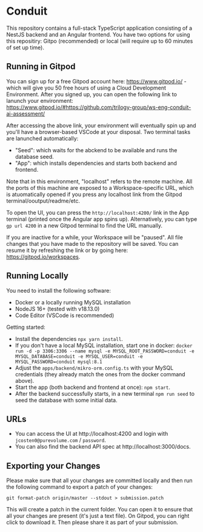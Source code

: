 # Conduit

This repository contains a full-stack TypeScript application consisting of a NestJS backend and an Angular frontend. You have two options for using this repositiry: Gitpo (recommended) or local (will require up to 60 minutes of set up time).

## Running in Gitpod

You can sign up for a free Gitpod account here: https://www.gitpod.io/ - which will give you 50 free hours of using a Cloud Development Environment. After you signed up, you can open the following link to lanunch your environment: https://www.gitpod.io/#https://github.com/trilogy-group/ws-eng-conduit-ai-assessment/

After accessing the above link, your environment will eventually spin up and you'll have a browser-based VSCode at your disposal. Two terminal tasks are lanunched automatically:

- "Seed": which waits for the abckend to be available and runs the database seed.
- "App": which installs dependencies and starts both backend and frontend.

Note that in this environment, "localhost" refers to the remote machine. All the ports of this machine are exposed to a Workspace-specific URL, which is atuomatically opened if you press any localhost link from the Gitpod terminal/ooutput/readme/etc.

To open the UI, you can press the `http://localhost:4200/` link in the App terminal (printed once the Angular app spins up). Alternatively, you can type `gp url 4200` in a new Gitpod terminal to find the URL manually.

If you are inactive for a while, your Workspace will be "paused". All file changes that you have made to the repository will be saved. You can resume it by refreshing the link or by going here: https://gitpod.io/workspaces.

## Running Locally

You need to install the following software:

- Docker or a locally running MySQL installation
- NodeJS 16+ (tested with v18.13.0)
- Code Editor (VSCode is recommended)

Getting started:

- Install the dependencies `npx yarn install`.
- If you don't have a local MySQL installation, start one in docker: `docker run -d -p 3306:3306 --name mysql -e MYSQL_ROOT_PASSWORD=conduit -e MYSQL_DATABASE=conduit -e MYSQL_USER=conduit -e MYSQL_PASSWORD=conduit mysql:8.1`
- Adjust the `apps/backend/mikro-orm.config.ts` with your MySQL credentials (they already match the ones from the docker command above).
- Start the app (both backend and frontend at once): `npm start`.
- After the backend successfully starts, in a new terminal `npm run seed` to seed the database with some initial data.

## URLs

- You can access the UI at http://localhost:4200 and login with `jcosten0@purevolume.com` / `password`.
- You can also find the backend API spec at http://localhost:3000/docs.

## Exporting your Changes

Please make sure that all your changes are committed locally and then run the following command to export a patch of your changes:

```
git format-patch origin/master --stdout > submission.patch
```

This will create a patch in the current folder. You can open it to ensure that all your changes are present (it's just a text file). On Gitpod, you can right click to download it. Then please share it as part of your submission.

